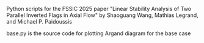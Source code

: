 Python scripts for the FSSIC 2025 paper "Linear Stability Analysis of Two Parallel Inverted Flags in Axial Flow" by Shaoguang Wang, Mathias Legrand, and Michael P. Paidoussis

base.py is the source code for plotting Argand diagram for the base case
